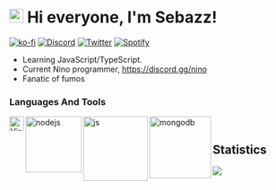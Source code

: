 # <img src="https://user-images.githubusercontent.com/57642291/115981321-b7a44c80-a58a-11eb-8109-79aa8bcf0698.gif" width="25px"> Hi everyone, I'm Sebazz! <br/>

[![ko-fi](https://ko-fi.com/img/githubbutton_sm.svg)](https://ko-fi.com/usebazz)
[![Discord](https://img.shields.io/badge/Discord-7289DA?style=for-the-badge&logo=discord&logoColor=white)](https://discord.gg/zfjG9YQMS5)
[![Twitter](https://img.shields.io/badge/Twitter-1DA1F2?style=for-the-badge&logo=twitter&logoColor=white)](https://twitter.com/ImSebazz)
[![Spotify](https://img.shields.io/badge/Spotify-1ED760?&style=for-the-badge&logo=spotify&logoColor=white)](https://open.spotify.com/user/314tdmnfzjyq4wlojnpige4q4v44)

-  Learning JavaScript/TypeScript.
-  Current Nino programmer, https://discord.gg/nino
-  Fanatic of fumos

### Languages And Tools

<img align="left" alt="Visual Studio Code" width="26px" src="https://i.imgur.com/LwSdAlE.png" />
<img align="left" alt="nodejs" width="100px" src="https://img.shields.io/badge/Node.js-43853D?style=for-the-badge&logo=node.js&logoColor=white" />
<img align="left" alt="js" width="115px" src="https://img.shields.io/badge/JavaScript-323330?style=for-the-badge&logo=javascript&logoColor=F7DF1E"/>
<img align="left" alt="mongodb" width="110px" src="https://img.shields.io/badge/MongoDB-4EA94B?style=for-the-badge&logo=mongodb&logoColor=white"/> <br/>

## Statistics

<a>
  <img align="center" src="https://riday-ghstats.vercel.app/api/top-langs/?username=usebazz&theme=tokyonight&layout=compact" />
</a>
<br/>
